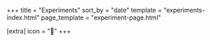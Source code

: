 +++
title = "Experiments"
sort_by = "date"
template = "experiments-index.html"
page_template = "experiment-page.html"

[extra]
icon = "🧪"
+++
